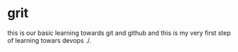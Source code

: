 # grit
this is our basic learning towards git and github
and this is my very first step of learning towars devops ./.
